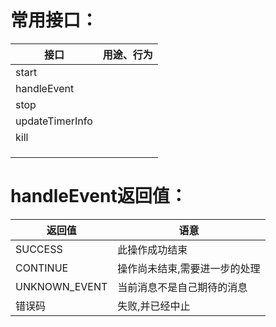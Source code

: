 # 常用接口：

| 接口            | 用途、行为 |
| --------------- | ---------- |
| start           |            |
| handleEvent     |            |
| stop            |            |
| updateTimerInfo |            |
| kill            |            |
|                 |            |
|                 |            |
|                 |            |



# handleEvent返回值：

| 返回值        | 语意                          |
| ------------- | ----------------------------- |
| SUCCESS       | 此操作成功结束                |
| CONTINUE      | 操作尚未结束,需要进一步的处理 |
| UNKNOWN_EVENT | 当前消息不是自己期待的消息    |
| 错误码        | 失败,并已经中止               |